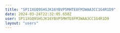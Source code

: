 ```yaml
---
title: "SP11XGQ9SHSJK16YBVP5MHTE8FM3WAA3CC1G4R1D9"
date: 2024-03-24T22:32:05.658Z
user: SP11XGQ9SHSJK16YBVP5MHTE8FM3WAA3CC1G4R1D9
layout: "users"
---
```

    